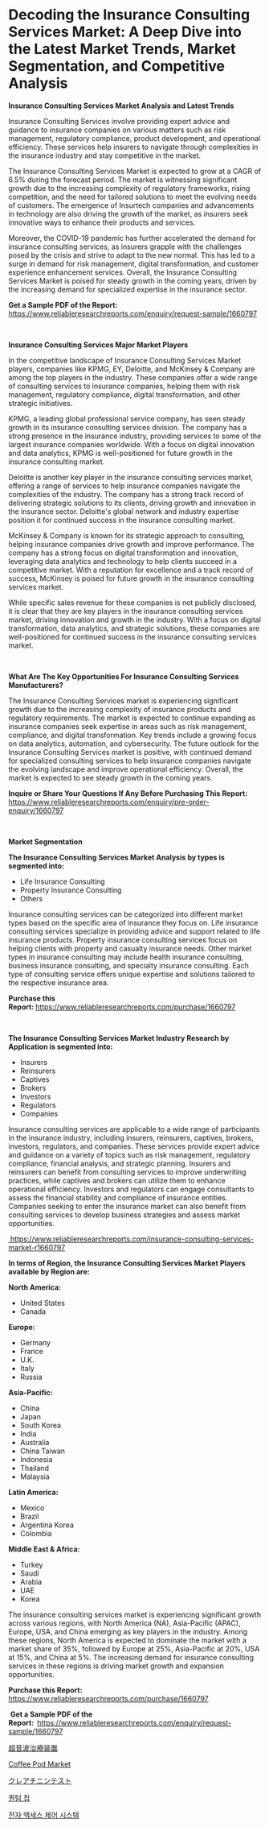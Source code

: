 <p><h1>Decoding the Insurance Consulting Services Market: A Deep Dive into the Latest Market Trends, Market Segmentation, and Competitive Analysis</h1></p><p><strong>Insurance Consulting Services Market Analysis and Latest Trends</strong></p>
<p><p>Insurance Consulting Services involve providing expert advice and guidance to insurance companies on various matters such as risk management, regulatory compliance, product development, and operational efficiency. These services help insurers to navigate through complexities in the insurance industry and stay competitive in the market.</p><p>The Insurance Consulting Services Market is expected to grow at a CAGR of 6.5% during the forecast period. The market is witnessing significant growth due to the increasing complexity of regulatory frameworks, rising competition, and the need for tailored solutions to meet the evolving needs of customers. The emergence of Insurtech companies and advancements in technology are also driving the growth of the market, as insurers seek innovative ways to enhance their products and services.</p><p>Moreover, the COVID-19 pandemic has further accelerated the demand for insurance consulting services, as insurers grapple with the challenges posed by the crisis and strive to adapt to the new normal. This has led to a surge in demand for risk management, digital transformation, and customer experience enhancement services. Overall, the Insurance Consulting Services Market is poised for steady growth in the coming years, driven by the increasing demand for specialized expertise in the insurance sector.</p></p>
<p><strong>Get a Sample PDF of the Report:&nbsp;</strong> <a href="https://www.reliableresearchreports.com/enquiry/request-sample/1660797">https://www.reliableresearchreports.com/enquiry/request-sample/1660797</a></p>
<p>&nbsp;</p>
<p><strong>Insurance Consulting Services Major Market Players</strong></p>
<p><p>In the competitive landscape of Insurance Consulting Services Market players, companies like KPMG, EY, Deloitte, and McKinsey & Company are among the top players in the industry. These companies offer a wide range of consulting services to insurance companies, helping them with risk management, regulatory compliance, digital transformation, and other strategic initiatives.</p><p>KPMG, a leading global professional service company, has seen steady growth in its insurance consulting services division. The company has a strong presence in the insurance industry, providing services to some of the largest insurance companies worldwide. With a focus on digital innovation and data analytics, KPMG is well-positioned for future growth in the insurance consulting market.</p><p>Deloitte is another key player in the insurance consulting services market, offering a range of services to help insurance companies navigate the complexities of the industry. The company has a strong track record of delivering strategic solutions to its clients, driving growth and innovation in the insurance sector. Deloitte's global network and industry expertise position it for continued success in the insurance consulting market.</p><p>McKinsey & Company is known for its strategic approach to consulting, helping insurance companies drive growth and improve performance. The company has a strong focus on digital transformation and innovation, leveraging data analytics and technology to help clients succeed in a competitive market. With a reputation for excellence and a track record of success, McKinsey is poised for future growth in the insurance consulting services market.</p><p>While specific sales revenue for these companies is not publicly disclosed, it is clear that they are key players in the insurance consulting services market, driving innovation and growth in the industry. With a focus on digital transformation, data analytics, and strategic solutions, these companies are well-positioned for continued success in the insurance consulting services market.</p></p>
<p>&nbsp;</p>
<p><strong>What Are The Key Opportunities For Insurance Consulting Services Manufacturers?</strong></p>
<p><p>The Insurance Consulting Services market is experiencing significant growth due to the increasing complexity of insurance products and regulatory requirements. The market is expected to continue expanding as insurance companies seek expertise in areas such as risk management, compliance, and digital transformation. Key trends include a growing focus on data analytics, automation, and cybersecurity. The future outlook for the Insurance Consulting Services market is positive, with continued demand for specialized consulting services to help insurance companies navigate the evolving landscape and improve operational efficiency. Overall, the market is expected to see steady growth in the coming years.</p></p>
<p><strong>Inquire or Share Your Questions If Any Before Purchasing This Report:</strong> <a href="https://www.reliableresearchreports.com/enquiry/pre-order-enquiry/1660797">https://www.reliableresearchreports.com/enquiry/pre-order-enquiry/1660797</a></p>
<p>&nbsp;</p>
<p><strong>Market Segmentation</strong></p>
<p><strong>The Insurance Consulting Services Market Analysis by types is segmented into:</strong></p>
<p><ul><li>Life Insurance Consulting</li><li>Property Insurance Consulting</li><li>Others</li></ul></p>
<p><p>Insurance consulting services can be categorized into different market types based on the specific area of insurance they focus on. Life insurance consulting services specialize in providing advice and support related to life insurance products. Property insurance consulting services focus on helping clients with property and casualty insurance needs. Other market types in insurance consulting may include health insurance consulting, business insurance consulting, and specialty insurance consulting. Each type of consulting service offers unique expertise and solutions tailored to the respective insurance area.</p></p>
<p><strong>Purchase this Report:&nbsp;</strong><a href="https://www.reliableresearchreports.com/purchase/1660797">https://www.reliableresearchreports.com/purchase/1660797</a></p>
<p>&nbsp;</p>
<p><strong>The Insurance Consulting Services Market Industry Research by Application is segmented into:</strong></p>
<p><ul><li>Insurers</li><li>Reinsurers</li><li>Captives</li><li>Brokers</li><li>Investors</li><li>Regulators</li><li>Companies</li></ul></p>
<p><p>Insurance consulting services are applicable to a wide range of participants in the insurance industry, including insurers, reinsurers, captives, brokers, investors, regulators, and companies. These services provide expert advice and guidance on a variety of topics such as risk management, regulatory compliance, financial analysis, and strategic planning. Insurers and reinsurers can benefit from consulting services to improve underwriting practices, while captives and brokers can utilize them to enhance operational efficiency. Investors and regulators can engage consultants to assess the financial stability and compliance of insurance entities. Companies seeking to enter the insurance market can also benefit from consulting services to develop business strategies and assess market opportunities.</p></p>
<p><a href="https://www.reliableresearchreports.com/insurance-consulting-services-market-r1660797">&nbsp;https://www.reliableresearchreports.com/insurance-consulting-services-market-r1660797</a></p>
<p><strong>In terms of Region, the Insurance Consulting Services Market Players available by Region are:</strong></p>
<p>
    <p> <strong> North America: </strong>
        <ul>
            <li>United States</li>
            <li>Canada</li>
        </ul>
        </p> 
    <p> <strong> Europe: </strong>
        <ul>
            <li>Germany</li>
            <li>France</li>
            <li>U.K.</li>
            <li>Italy</li>
            <li>Russia</li>
        </ul>
        </p> 
    <p> <strong> Asia-Pacific: </strong>
        <ul>
            <li>China</li>
            <li>Japan</li>
            <li>South Korea</li>
            <li>India</li>
            <li>Australia</li>
            <li>China Taiwan</li>
            <li>Indonesia</li>
            <li>Thailand</li>
            <li>Malaysia</li>
        </ul>
        </p> 
    <p> <strong> Latin America: </strong>
        <ul>
            <li>Mexico</li>
            <li>Brazil</li>
            <li>Argentina Korea</li>
            <li>Colombia</li>
        </ul>
        </p> 
    <p> <strong> Middle East & Africa: </strong>
        <ul>
            <li>Turkey</li>
            <li>Saudi</li>
            <li>Arabia</li>
            <li>UAE</li>
            <li>Korea</li>
        </ul>
    </p>
    </p>
<p><p>The insurance consulting services market is experiencing significant growth across various regions, with North America (NA), Asia-Pacific (APAC), Europe, USA, and China emerging as key players in the industry. Among these regions, North America is expected to dominate the market with a market share of 35%, followed by Europe at 25%, Asia-Pacific at 20%, USA at 15%, and China at 5%. The increasing demand for insurance consulting services in these regions is driving market growth and expansion opportunities.</p></p>
<p><strong>Purchase this Report: </strong><a href="https://www.reliableresearchreports.com/purchase/1660797">https://www.reliableresearchreports.com/purchase/1660797</a></p>
<p>&nbsp;<strong>Get a Sample PDF of the Report:&nbsp;&nbsp;</strong><a href="https://www.reliableresearchreports.com/enquiry/request-sample/1660797">https://www.reliableresearchreports.com/enquiry/request-sample/1660797</a></p>
<p><strong></strong></p>
<p><p><a href="https://medium.com/@annchovey1988/%E8%B6%85%E9%9F%B3%E6%B3%A2%E6%B2%BB%E7%99%82%E5%99%A8%E5%85%B7%E5%B8%82%E5%A0%B4%E5%88%86%E6%9E%90%E3%81%A82024%E5%B9%B4%E3%81%8B%E3%82%892031%E5%B9%B4%E3%81%BE%E3%81%A7%E3%81%AE%E4%BA%88%E6%B8%AC%E3%82%B5%E3%82%A4%E3%82%BA-6800fc2d4a36">超音波治療装置</a></p><p><a href="https://issuu.com/reportprime-2/docs/coffee-pod-market-size-2030.pptx">Coffee Pod Market</a></p><p><a href="https://github.com/ReyesKohler20231/Market-Research-Report-List-1/blob/main/952569939866.md">クレアチニンテスト</a></p><p><a href="https://medium.com/@jackieshlerin9805/%EC%96%91%EC%9E%90-%EC%B9%A9-%EC%8B%9C%EC%9E%A5-%EA%B2%BD%EC%9F%81-%EB%B6%84%EC%84%9D-%EC%8B%9C%EC%9E%A5-%EB%8F%99%ED%96%A5-%EB%B0%8F-2031%EB%85%84%EA%B9%8C%EC%A7%80%EC%9D%98-%EC%98%88%EC%B8%A1-7f122e911ed7">퀀텀 칩</a></p><p><a href="https://github.com/sammyUltyylrich9067856/Market-Research-Report-List-1/blob/main/602948459786.md">전자 액세스 제어 시스템</a></p></p>